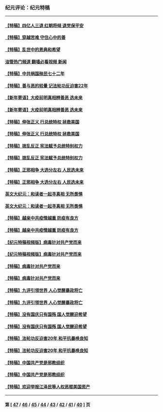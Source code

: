 ### 纪元评论：纪元特稿
---
#### [【特稿】四亿人三退 红朝将倾 退党保平安](../../pages/nsc424/n13794378.md?11030330) 
#### [【特稿】穿越苦难 守住心中的善](../../pages/nsc424/n13784979.md?11030330) 
#### [【特稿】乱世中的恩典和希望](../../pages/nsc424/n13734687.md?11030330) 
#### [油管热门频道 翻墙必看视频 新闻](ok?11030330)
#### [【特稿】中共祸国殃民七十二年](../../pages/nsc424/n13272607.md?11030330) 
#### [【特稿】善与恶的较量 记法轮功反迫害22年](../../pages/nsc424/n13086597.md?11030330) 
#### [【新年寄语】大疫前明真相辨善恶 选未来](../../pages/nsc424/n12660855.md?11030330) 
#### [【新年寄语】大疫前明真相辨善恶 选未来](../../pages/nsc424/n12660855.md?11030330) 
#### [【特稿】伸张正义 行总统特权 拯救美国](../../pages/nsc424/n12616806.md?11030330) 
#### [【特稿】伸张正义 行总统特权 拯救美国](../../pages/nsc424/n12616806.md?11030330) 
#### [【特稿】拨乱反正 宪法赋予总统特别权力](../../pages/nsc424/n12598306.md?11030330) 
#### [【特稿】拨乱反正 宪法赋予总统特别权力](../../pages/nsc424/n12598306.md?11030330) 
#### [【特稿】正邪相争 大选分左右 人民选未来](../../pages/nsc424/n12545208.md?11030330) 
#### [【特稿】正邪相争 大选分左右 人民选未来](../../pages/nsc424/n12545208.md?11030330) 
#### [英文大纪元：和读者一起寻真相 无所畏惧](../../pages/nsc424/n12542027.md?11030330) 
#### [英文大纪元：和读者一起寻真相 无所畏惧](../../pages/nsc424/n12542027.md?11030330) 
#### [【特稿】越亲中共疫情越重 防疫有良方](../../pages/nsc424/n12042989.md?11030330) 
#### [【特稿】越亲中共疫情越重 防疫有良方](../../pages/nsc424/n12042989.md?11030330) 
#### [【纪元特稿视频版】病毒针对共产党而来](../../pages/nsc424/n11977328.md?11030330) 
#### [【纪元特稿视频版】病毒针对共产党而来](../../pages/nsc424/n11977328.md?11030330) 
#### [【特稿】病毒针对共产党而来](../../pages/nsc424/n11928818.md?11030330) 
#### [【特稿】病毒针对共产党而来](../../pages/nsc424/n11928818.md?11030330) 
#### [【特稿】九评引领世界 人心觉醒暴政将亡](../../pages/nsc424/n11660496.md?11030330) 
#### [【特稿】九评引领世界 人心觉醒暴政将亡](../../pages/nsc424/n11660496.md?11030330) 
#### [【特稿】没有国庆只有国殇 国人觉醒迎希望](../../pages/nsc424/n11549354.md?11030330) 
#### [【特稿】没有国庆只有国殇 国人觉醒迎希望](../../pages/nsc424/n11549354.md?11030330) 
#### [【特稿】法轮功反迫害20年 和平抗暴唤良知](../../pages/nsc424/n11389135.md?11030330) 
#### [【特稿】法轮功反迫害20年 和平抗暴唤良知](../../pages/nsc424/n11389135.md?11030330) 
#### [【特稿】中国共产党是邪教组织](../../pages/nsc424/n11355551.md?11030330) 
#### [【特稿】中国共产党是邪教组织](../../pages/nsc424/n11355551.md?11030330) 
#### [【特稿】欢迎举报江泽民等人权恶棍美国资产](../../pages/nsc424/n11303040.md?11030330) 

---
#### 第 [ [47](./47.md?11030330) / [46](./46.md?11030330) / [45](./45.md?11030330) / [44](./44.md?11030330) / [43](./43.md?11030330) / [42](./42.md?11030330) / [41](./41.md?11030330) / [40](./40.md?11030330) ] 页
